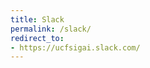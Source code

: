 ```yaml
---
title: Slack
permalink: /slack/
redirect_to:
- https://ucfsigai.slack.com/
---
```


<script>
    window.location = "https://ucfsigai.slack.com/";
</script>